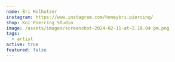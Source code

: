 ```yaml
---
name: Bri Holhutzer
instagram: https://www.instagram.com/honeybri.piercing/
shop: Koi Piercing Studio
image: /assets/images/screenshot-2024-02-11-at-2.18.04 pm.png
tags:
  - artist
active: true
featured: false
---
```

